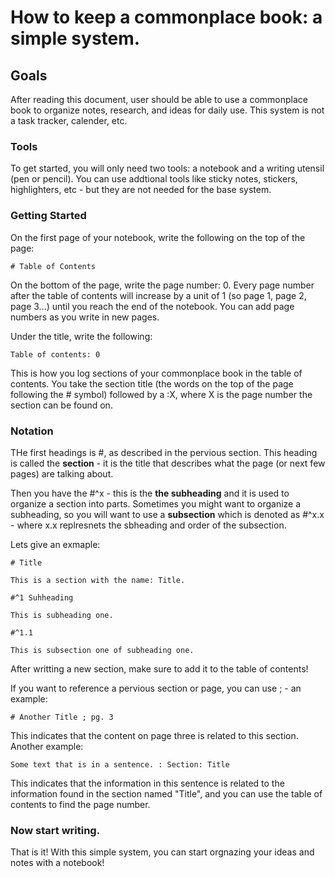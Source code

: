 # How to keep a commonplace book: a simple system. 

## Goals

After reading this document, user should be able to use a commonplace book to organize notes, research, and ideas for daily use. This system is not a task tracker, calender, etc.

### Tools

To get started, you will only need two tools: a notebook and a writing utensil (pen or pencil). You can use addtional tools like sticky notes, stickers, highlighters, etc - but they are not needed for the base system. 

### Getting Started

On the first page of your notebook, write the following on the top of the page:

 ``` 
# Table of Contents 
 ``` 

On the bottom of the page, write the page number: 0. Every page number after the table of contents will increase by a unit of 1 (so page 1, page 2, page 3...) until you reach the end of the notebook. You can add page numbers as you write in new pages. 

Under the title, write the following:

 ``` 
Table of contents: 0
 ``` 

This is how you log sections of your commonplace book in the table of contents. You take the section title (the words on the top of the page following the # symbol) followed by a :X, where X is the page number the section can be found on. 

### Notation 

THe first headings is #, as described in the pervious section. This heading is called the **section** - it is the title that describes what the page (or next few pages) are talking about. 

Then you have the #^x - this is the **the subheading** and it is used to organize a section into parts. Sometimes you might want to organize a subheading, so you will want to use a **subsection** which is denoted as #^x.x - where x.x replresnets the sbheading and order of the subsection.

Lets give an exmaple:

 ``` 
# Title

This is a section with the name: Title.

#^1 Suhheading

This is subheading one.

#^1.1

This is subsection one of subheading one.
 ```

After writting a new section, make sure to add it to the table of contents!

If you want to reference a pervious section or page, you can use ; - an example:

 ```
# Another Title ; pg. 3
 ```

This indicates that the content on page three is related to this section. Another example:

 ```
Some text that is in a sentence. : Section: Title
 ```
This indicates that the information in this sentence is related to the information found in the section named "Title", and you can use the table of contents to find the page number. 

### Now start writing. 

That is it! With this simple system, you can start orgnazing your ideas and notes with a notebook! 



